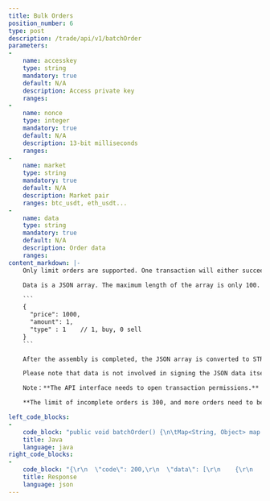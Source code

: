 ```yaml
---
title: Bulk Orders
position_number: 6
type: post
description: /trade/api/v1/batchOrder
parameters:
-
    name: accesskey
    type: string
    mandatory: true
    default: N/A
    description: Access private key
    ranges:
-
    name: nonce
    type: integer
    mandatory: true
    default: N/A
    description: 13-bit milliseconds
    ranges:
-
    name: market
    type: string
    mandatory: true
    default: N/A
    description: Market pair
    ranges: btc_usdt, eth_usdt...
-
    name: data
    type: string
    mandatory: true
    default: N/A
    description: Order data
    ranges:
content_markdown: |-
    Only limit orders are supported. One transaction will either succeed or failed.

    Data is a JSON array. The maximum length of the array is only 100. Anything beyond 100 will be ignored. The format of the array element is as following:

    ```
    {
      "price": 1000,
      "amount": 1,
      "type" : 1    // 1, buy, 0 sell
    }
    ```

    After the assembly is completed, the JSON array is converted to STRING, and then Base64.encode () is the final data to be submitted.

    Please note that data is not involved in signing the JSON data itself, but STRING after Base64.decode ()

    Note：**The API interface needs to open transaction permissions.**

    **The limit of incomplete orders is 300, and more orders need to be cancelled first and the delegate order can continue to be initiated.**

left_code_blocks:
-
    code_block: "public void batchOrder() {\n\tMap<String, Object> map = new HashMap<String, Object>();\n\tmap.put(\"accesskey\", accessKey);\n\tmap.put(\"nonce\", System.currentTimeMillis());\n\tmap.put(\"market\", \"btc_usdt\");\n\t\n\tJSONArray array = new JSONArray();\n\tfor(int i = 0; i < 10; i++) {\n\t\tJSONObject bid = new JSONObject();\n\t\tbid.put(\"price\", \"10000.123\");\n\t\tbid.put(\"amount\", \"0.1\");\n\t\tbid.put(\"type\", 1);\n\t\tarray.add(bid);\n\t\tJSONObject ask = new JSONObject();\n\t\task.put(\"price\", \"10001.123\");\n\t\task.put(\"amount\", \"0.1\");\n\t\task.put(\"type\", 0);\n\t\tarray.add(ask);\n\t}\n\t// put data\n\tString data = Base64CoderC.encode(array.toJSONString());\n\t\n\tmap.put(\"data\", data);\n\t\n\t// Signature\n\tString signature = HttpUtil.getSignature(map, secretKey);\n\tmap.put(\"signature\", signature);\n\t// \n\tString text = HttpUtil.post(URL + \"/trade/api/v1/batchOrder\", map);\n\tSystem.out.println(text);\n}"
    title: Java
    language: java
right_code_blocks:
-
    code_block: "{\r\n  \"code\": 200,\r\n  \"data\": [\r\n    {\r\n      \"amount\": 0.0010,\r\n      \"price\": 5000.0000,\r\n      \"id\": 156292972664756,\r\n      \"type\": 1\r\n    },\r\n    {\r\n      \"amount\": 0.0020,\r\n      \"price\": 5000.0000,\r\n      \"id\": 156292972664757,\r\n      \"type\": 1\r\n    }\r\n  ],\r\n  \"info\": \"An order has been placed successfully\"\r\n}"
    title: Response
    language: json
---
```

